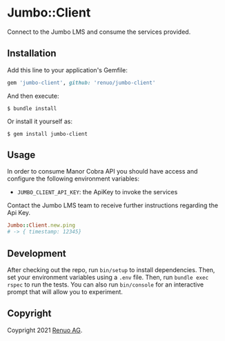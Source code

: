 # Jumbo::Client

Connect to the Jumbo LMS and consume the services provided.

## Installation

Add this line to your application's Gemfile:

```ruby
gem 'jumbo-client', github: 'renuo/jumbo-client'
```

And then execute:

    $ bundle install

Or install it yourself as:

    $ gem install jumbo-client

## Usage

In order to consume Manor Cobra API you should have access and configure the following environment variables:
* `JUMBO_CLIENT_API_KEY`: the ApiKey to invoke the services

Contact the Jumbo LMS team to receive further instructions regarding the Api Key.

```ruby
Jumbo::Client.new.ping
# -> { timestamp: 12345}

```
## Development

After checking out the repo, run `bin/setup` to install dependencies.
Then, set your environment variables using a `.env` file.
Then, run `bundle exec rspec` to run the tests. 
You can also run `bin/console` for an interactive prompt that will allow you to experiment.

## Copyright

Coypright 2021 [Renuo AG](https://www.renuo.ch/).
